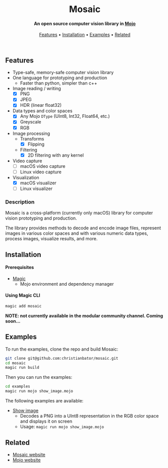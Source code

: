 <h1 align="center">
  Mosaic
</h1>

<h4 align="center">An open source computer vision library in <a href="https://github.com/modular/max/tree/main/mojo">Mojo</a></h4>

<p align="center">
  <a href="#features">Features</a> •
  <a href="#installation">Installation</a> •
  <a href="#examples">Examples</a> •
  <a href="#related">Related</a>
</p>
<br>

## Features

- Type-safe, memory-safe computer vision library
- One language for prototyping and production
  - Faster than python, simpler than c++
- Image reading / writing
  - [x] PNG
  - [x] JPEG
  - [x] HDR (linear float32)
- Data types and color spaces
  - [x] Any Mojo `DType` (UInt8, Int32, Float64, etc.) 
  - [x] Greyscale
  - [x] RGB
- Image processing
  - Transforms
    - [x] Flipping
  - Filtering
    - [x] 2D filtering with any kernel
- Video capture
  - [ ] macOS video capture
  - [ ] Linux video capture
- Visualization
  - [x] macOS visualizer
  - [ ] Linux visualizer

### Description

Mosaic is a cross-platform (currently only macOS) library for computer vision prototyping and production.

The library provides methods to decode and encode image files, represent images in various color spaces and with various numeric data types, process images, visualize results, and more.

## Installation

#### Prerequisites

- [Magic](https://docs.modular.com/magic/)
  - Mojo environment and dependency manager

#### Using Magic CLI

```bash
magic add mosaic
```

**NOTE: not currently available in the modular community channel. Coming soon...**

## Examples

To run the examples, clone the repo and build Mosaic:

```bash
git clone git@github.com:christianbator/mosaic.git
cd mosaic
magic run build
```

Then you can run the examples:

```zsh
cd examples
magic run mojo show_image.mojo
```

The following examples are available:

- [Show image](examples/show_image.mojo)
    - Decodes a PNG into a UInt8 representation in the RGB color space and displays it on screen
    - Usage: `magic run mojo show_image.mojo`

## Related

- [Mosaic website](https://mosaiclib.org)
- [Mojo website](https://docs.modular.com/mojo/manual/get-started/)

